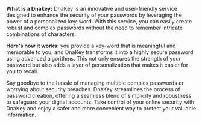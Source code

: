 **What is a Dnakey:**
DnaKey is an innovative and user-friendly service designed to enhance the security of your passwords by leveraging the power of a personalized key-word. 
With this service, you can easily create robust and complex passwords without the need to remember intricate combinations of characters.

**Here's how it works:** 
you provide a key-word that is meaningful and memorable to you, and DnaKey transforms it into a highly secure password using advanced algorithms. 
This not only ensures the strength of your password but also adds a layer of personalization that makes it easier for you to recall.

Say goodbye to the hassle of managing multiple complex passwords or worrying about security breaches. 
DnaKey streamlines the process of password creation, offering a seamless blend of simplicity and robustness to safeguard your digital accounts. 
Take control of your online security with DnaKey and enjoy a safer and more convenient way to protect your valuable information.
